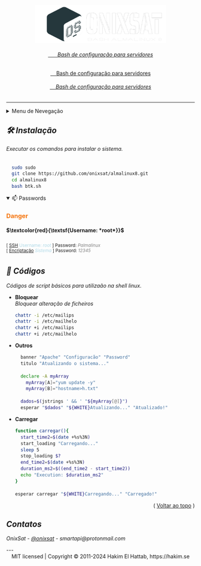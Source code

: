 <div align="center">
  <a href="https://onixsat">
    <img src="logo5.png" alt="reveal.js" width="350">
    <h6>&ensp;&thinsp;&nbsp;&nbsp;&nbsp;&nbsp;Bash de configuração para servidores</h6>
    <div>&nbsp;&nbsp;&nbsp;&nbsp;Bash de configuração para servidores</div>
    <h6>&nbsp;&nbsp;&nbsp;&nbsp;Bash de configuração para servidores</h6>
  
</a>

___

  <a id="readme-top"></a>
</div>

<details>
  <summary>Menu de Nevegação</summary>
  <ol>
    <li><a href="#INSTALAR">Instalação</a></li>
    <li><a href="#PASSWORDS">Passwords</a></li>
    <li>
      <a href="#CODIGOS">Códigos</a>
      <ul>
        <li><a href="#BLOQUEAR">Bloquear</a></li>
        <li><a href="#OUTROS">Outros</a></li>
        <li><a href="#CARREGAR">Carregar</a></li>
      </ul>
    </li>
    <li><a href="#CONTATOS">Contatos</a></li>
  </ol>
</details>




<div id="INSTALAR">

<h2 style="font-style:italic;">🛠️ Instalação</h2>
<h6 style="font-style:italic;">Executar os comandos para instalar o sistema.</h6>

```bash
  sudo sudo
  git clone https://github.com/onixsat/almalinux8.git
  cd almalinux8
  bash btk.sh
 ```

</div>

<details id="PASSWORDS" open>
<summary>📫 Passwords</summary>

<h3 style="color:#f5750e">Danger</h3>


#### $\textcolor{red}{\textsf{Username: *root*}}$

<sub>[ [SSH](root) <span style='color:lightblue'>Username: *root* </span> ] Password: <span style="color:gray">*Palmalinux*</span></sub>\
<sup>[ [Encriptação](root) <span style="color:lightblue">*Sistema*</span> ] Password: <span style="color:gray">*12345*</span></sup>

<code></code>
</details>


<div id='CODIGOS'>

<h2 style="font-style:italic;">🚀 Códigos</h2>

_Códigos de script básicos para utilizaão na shell linux._

</div>

<div id="BLOQUEAR">

* __Bloquear__\
  *Bloquear alteração de ficheiros*

  ```bash
  chattr -i /etc/mailips
  chattr -i /etc/mailhelo
  chattr +i /etc/mailips
  chattr +i /etc/mailhelo
  ```

</div>

<div id="OUTROS">

* __Outros__
  ```bash
    banner "Apache" "Configuracão" "Password"
    titulo "Atualizando o sistema..."

    declare -A myArray
      myArray[A]="yum update -y"
      myArray[B]="hostname>h.txt"
      
    dados=$(jstrings ' && ' "${myArray[@]}")
    esperar "$dados" "${WHITE}Atualizando..." "Atualizado!"
  ```

</div>

<div id="CARREGAR">

* __Carregar__
  ```bash
  function carregar(){
    start_time2=$(date +%s%3N)
    start_loading "Carregando..."
    sleep 5
    stop_loading $?
    end_time2=$(date +%s%3N)
    duration_ms2=$((end_time2 - start_time2))
    echo "Execution: $duration_ms2"
  }

  esperar carregar "${WHITE}Carregando..." "Carregado!"
  ```

</div>

<div id="CONTATOS">

  <div align="right">( <a href="#readme-top">Voltar ao topo</a> )</div>
  <h2 style="font-style:italic;">Contatos</h2>

_OnixSat - [@onixsat](https://onixsat.pt) - smartapi@protonmail.com_
</div>
--- 
<div align="center">
  MIT licensed | Copyright © 2011-2024 Hakim El Hattab, https://hakim.se
</div>
